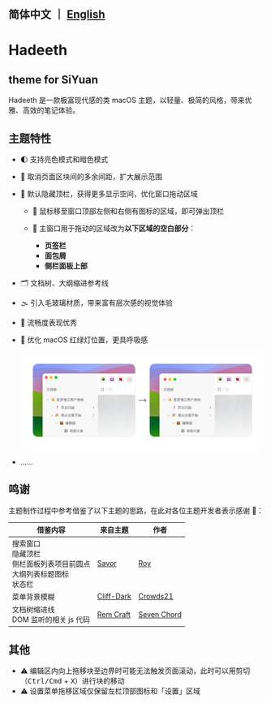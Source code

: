 简体中文 ｜ [English](./README_en_US.md)
---

# Hadeeth
theme for SiYuan
---
Hadeeth 是一款极富现代感的类 macOS 主题，以轻量、极简的风格，带来优雅、高效的笔记体验。

## 主题特性

* 🌓 支持亮色模式和暗色模式
* 📐 取消页面区块间的多余间距，扩大展示范围
* 📃 默认隐藏顶栏，获得更多显示空间，优化窗口拖动区域

  * 📌 鼠标移至窗口顶部左侧和右侧有图标的区域，即可弹出顶栏
  * 📌 主窗口用于拖动的区域改为**以下区域的空白部分**：

    * **页签栏**
    * **面包屑**
    * **侧栏面板上部**
* 🗂️ 文档树、大纲缩进参考线
* 🌫️ 引入毛玻璃材质，带来富有层次感的视觉体验
* 🚀 流畅度表现优秀
* 🚥 优化 macOS 红绿灯位置，更具呼吸感

  ![tfl](assets/tfl.png)
* ……

## 鸣谢

主题制作过程中参考借鉴了以下主题的思路，在此对各位主题开发者表示感谢 🙏：

| 借鉴内容                                                               | 来自主题 | 作者 |
| ------------------------------------------------------------------------ | ---------- | ------ |
| 搜索窗口<br />隐藏顶栏<br />侧栏面板列表项目前圆点<br />大纲列表标题图标<br />状态栏<br /> | [Savor](https://github.com/royc01/notion-theme)         | [Roy](https://github.com/royc01)     |
| 菜单背景模糊                                                           | [Cliff-Dark](https://github.com/chenshinshi/Cliff-Dark)         | [Crowds21](https://github.com/chenshinshi)     |
| 文档树缩进线<br />DOM 监听的相关 js 代码                                   | [Rem Craft](https://github.com/svchord/Rem-Craft)         | [Seven Chord](https://github.com/svchord)     |

## 其他

* ⚠️ 编辑区内向上拖移块至边界时可能无法触发页面滚动，此时可以用剪切（<kbd>Ctrl/Cmd</kbd> + <kbd>X</kbd>）进行块的移动
* ⚠️ 设置菜单拖移区域仅保留左栏顶部图标和「设置」区域
